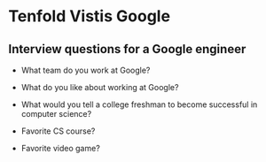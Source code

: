 # Tenfold Vistis Google

## Interview questions for a Google engineer

* What team do you work at Google?

* What do you like about working at Google?

* What would you tell a college freshman to become successful in computer science?

* Favorite CS course?

* Favorite video game?
